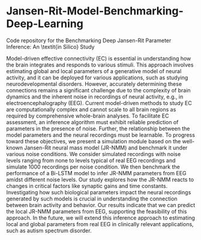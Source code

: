 # Jansen-Rit-Model-Benchmarking-Deep-Learning
Code repository for the Benchmarking Deep Jansen-Rit Parameter Inference: An \textit{in Silico} Study


Model-driven effective connectivity (EC) is essential in understanding how the brain integrates and responds to various stimuli. This approach involves estimating global and local parameters of a generative model of neural activity, and it can be deployed for various applications, such as studying neurodevelopmental disorders. However, accurately determining these connections remains a significant challenge due to the complexity of brain dynamics and the inherent noise in recordings of neural activity, e.g., in electroencephalography (EEG). Current model-driven methods to study EC are computationally complex and cannot scale to all brain regions as required by comprehensive whole-brain analyses. To facilitate EC assessment, an inference algorithm must exhibit reliable prediction of parameters in the presence of noise. Further, the relationship between the model parameters and the neural recordings must be learnable. To progress toward these objectives, we present a simulation module based on the well-known Jansen-Rit neural mass model (JR-NMM) and benchmark it under various noise conditions. We consider simulated recordings with noise levels ranging from none to levels typical of real EEG recordings and simulate 1000 recordings per noise condition. We then benchmark the performance of a Bi-LSTM model to infer JR-NMM parameters from EEG amidst different noise levels. Our study explores how the JR-NMM reacts to changes in critical factors like synaptic gains and time constants. Investigating how such biological parameters impact the neural recordings generated by such models is crucial in understanding the connection between brain activity and behavior. Our results indicate that we can predict the local JR-NMM parameters from EEG, supporting the feasibility of this approach. In the future, we will extend this inference approach to estimating local and global parameters from real EEG in clinically relevant applications, such as autism spectrum disorder.
